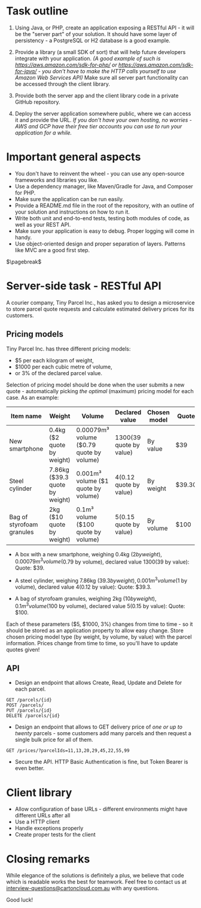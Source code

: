 # Task outline

1. Using Java, or PHP, create an application exposing a RESTful API - it will be the "server part" of your solution.
It should have some layer of persistency - a PostgreSQL or H2 database is a good example.

2. Provide a library (a small SDK of sort) that will help future developers integrate with your application. 
_(A good example of such is https://aws.amazon.com/sdk-for-php/ or https://aws.amazon.com/sdk-for-java/ - you don't have to make the HTTP calls yourself to use Amazon Web Services API)_
Make sure all server part functionality can be accessed through the client library.

3. Provide both the server app and the client library code in a private GitHub repository. 

4. Deploy the server application somewhere public, where we can access it and provide the URL. 
_If you don't have your own hosting, no worries - AWS and GCP have their free tier accounts you can use to run your application for a while._

# Important general aspects

* You don't have to reinvent the wheel - you can use any open-source frameworks and libraries you like.
* Use a dependency manager, like Maven/Gradle for Java, and Composer for PHP.
* Make sure the application can be run easily.
* Provide a README.md file in the root of the repository, with an outline of your solution and instructions on how to run it.
* Write both unit and end-to-end tests, testing both modules of code, as well as your REST API.
* Make sure your application is easy to debug. Proper logging will come in handy.
* Use object-oriented design and proper separation of layers. Patterns like MVC are a good first step.

$\pagebreak$

# Server-side task - RESTful API

A courier company, Tiny Parcel Inc., has asked you to design a microservice to store parcel quote requests and calculate estimated delivery prices for its customers.

## Pricing models

Tiny Parcel Inc. has three different pricing models:

* $5 per each kilogram of weight,
* $1000 per each cubic metre of volume,
* or 3% of the declared parcel value.

Selection of pricing model should be done when the user submits a new quote - automatically picking *the optimal* (maximum) pricing model for each case. As an example:


| Item name | Weight | Volume | Declared value | Chosen model | Quote |
| --------- | ------ | ------ | -------------- | ------------ | ----- |
| New smartphone | 0.4kg ($2 quote by weight) | 0.00079m³ volume ($0.79 quote by volume) | $1300 ($39 quote by value) | By value | $39 |
| Steel cylinder | 7.86kg ($39.3 quote by weight) | 0.001m³ volume ($1 quote by volume) | $4 ($0.12 quote by value) | By weight | $39.30 |
| Bag of styrofoam granules | 2kg ($10 quote by weight) | 0.1m³ volume ($100 quote by volume) | $5 ($0.15 quote by value) | By volume | $100 |
              

* A box with a new smartphone, weighing 0.4kg ($2 by weight), 0.00079m^3 volume ($0.79 by volume), declared value $1300 ($39 by value): Quote: $39.

* A steel cylinder, weighing 7.86kg ($39.3 by weight), 0.001m^3 volume ($1 by volume), declared value $4 ($0.12 by value): Quote: $39.3.

* A bag of styrofoam granules, weighing 2kg ($10 by weight), 0.1m^3 volume ($100 by volume), declared value $5 ($0.15 by value): Quote: $100.


Each of these parameters ($5, $1000, 3%) changes from time to time - so it should be stored as an application property to allow easy change.
Store chosen pricing model type (by weight, by volume, by value) with the parcel information. Prices change from time to time, so you'll have to update quotes given!

## API

* Design an endpoint that allows Create, Read, Update and Delete for each parcel. 

```
GET /parcels/{id}
POST /parcels/
PUT /parcels/{id}
DELETE /parcels/{id}
```

* Design an endpoint that allows to GET delivery price of *one or up to twenty* parcels - some customers add many parcels and then request a single bulk price for all of them.

```
GET /prices/?parcelIds=11,13,20,29,45,22,55,99
```

* Secure the API. HTTP Basic Authentication is fine, but Token Bearer is even better.

# Client library

* Allow configuration of base URLs - different environments might have different URLs after all
* Use a HTTP client
* Handle exceptions properly
* Create proper tests for the client

# Closing remarks

While elegance of the solutions is definitely a plus, we believe that code which is readable works the best for teamwork.
Feel free to contact us at interview-questions@cartoncloud.com.au with any questions.

Good luck!
